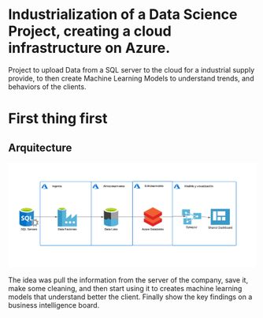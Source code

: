 # Industrialization of a Data Science Project, creating a cloud infrastructure on Azure.
Project to upload Data from a SQL server to the cloud for a industrial supply provide, to then create Machine Learning Models to understand trends, and behaviors of the clients.

# First thing first
## Arquitecture 

![Test Image 4](https://github.com/omnia520/1stPipeline/blob/main/Arquitectura%20EAFIT.png)

The idea was pull the information from the server of the company, save it, make some cleaning, and then start using it to creates machine learning models that understand better the client. Finally show the key findings on a business intelligence board.



